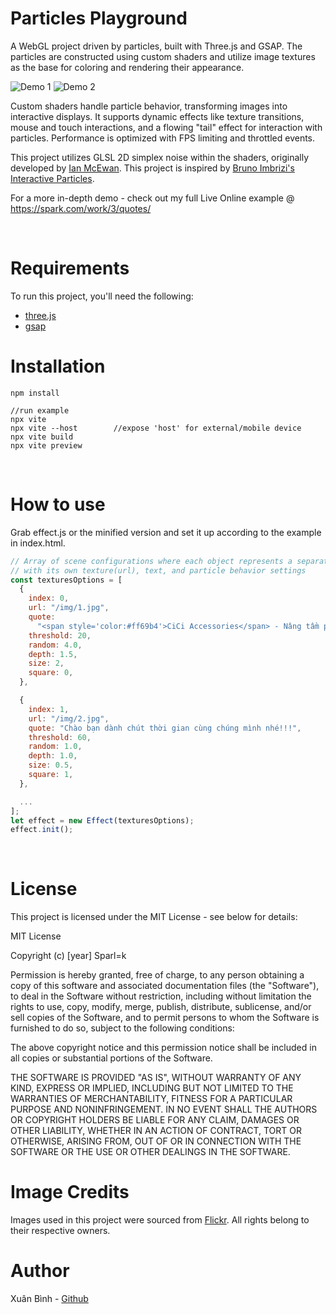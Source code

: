 # Particles Playground

A WebGL project driven by particles, built with Three.js and GSAP. The particles are constructed using custom shaders and utilize image textures as the base for coloring and rendering their appearance.

![Demo 1](https://github.com/user-attachments/assets/8adcc20f-205a-43e4-bd06-79a88d9db6d0)
![Demo 2](https://github.com/user-attachments/assets/20772a8e-5572-452d-a39e-481976484d97)

Custom shaders handle particle behavior, transforming images into interactive displays. It supports dynamic effects like texture transitions, mouse and touch interactions, and a flowing "tail" effect for interaction with particles. Performance is optimized with FPS limiting and throttled events.

This project utilizes GLSL 2D simplex noise within the shaders, originally developed by [Ian McEwan](https://github.com/ashima/webgl-noise/blob/master/src/noise2D.glsl). This project is inspired by [Bruno Imbrizi's Interactive Particles](https://github.com/brunoimbrizi/interactive-particles).

For a more in-depth demo - check out my full Live Online example @ https://spark.com/work/3/quotes/

<br />

# Requirements

To run this project, you'll need the following:

- [three.js](https://github.com/mrdoob/three.js/)
- [gsap](https://github.com/gsap/gsap)
  <br />

# Installation

```
npm install

//run example
npx vite
npx vite --host        //expose 'host' for external/mobile device
npx vite build
npx vite preview
```

<br />

# How to use

Grab effect.js or the minified version and set it up according to the example in index.html.

```javascript
// Array of scene configurations where each object represents a separate scene
// with its own texture(url), text, and particle behavior settings
const texturesOptions = [
  {
    index: 0,
    url: "/img/1.jpg",
    quote:
      "<span style='color:#ff69b4'>CiCi Accessories</span> - Nâng tầm phong cách với phụ kiện thời trang cao cấp",
    threshold: 20,
    random: 4.0,
    depth: 1.5,
    size: 2,
    square: 0,
  },

  {
    index: 1,
    url: "/img/2.jpg",
    quote: "Chào bạn dành chút thời gian cùng chúng mình nhé!!!",
    threshold: 60,
    random: 1.0,
    depth: 1.0,
    size: 0.5,
    square: 1,
  },

  ...
];
let effect = new Effect(texturesOptions);
effect.init();
```

<br />

# License

This project is licensed under the MIT License - see below for details:

MIT License

Copyright (c) [year] Sparl=k

Permission is hereby granted, free of charge, to any person obtaining a copy of this software and associated documentation files (the "Software"), to deal in the Software without restriction, including without limitation the rights to use, copy, modify, merge, publish, distribute, sublicense, and/or sell copies of the Software, and to permit persons to whom the Software is furnished to do so, subject to the following conditions:

The above copyright notice and this permission notice shall be included in all copies or substantial portions of the Software.

THE SOFTWARE IS PROVIDED "AS IS", WITHOUT WARRANTY OF ANY KIND, EXPRESS OR IMPLIED, INCLUDING BUT NOT LIMITED TO THE WARRANTIES OF MERCHANTABILITY, FITNESS FOR A PARTICULAR PURPOSE AND NONINFRINGEMENT. IN NO EVENT SHALL THE AUTHORS OR COPYRIGHT HOLDERS BE LIABLE FOR ANY CLAIM, DAMAGES OR OTHER LIABILITY, WHETHER IN AN ACTION OF CONTRACT, TORT OR OTHERWISE, ARISING FROM, OUT OF OR IN CONNECTION WITH THE SOFTWARE OR THE USE OR OTHER DEALINGS IN THE SOFTWARE.

# Image Credits

Images used in this project were sourced from [Flickr](https://www.flickr.com/). All rights belong to their respective owners.



# Author

Xuân Bình - [Github](https://github.com/satthuno999)
